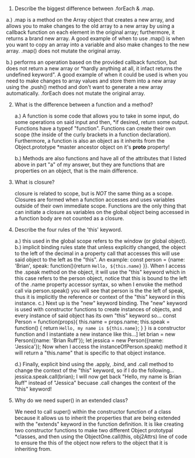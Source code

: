 1. Describe the biggest difference between .forEach & .map.
  
  a.) .map is a method on the Array object that creates a new array, and allows you to make changes to the old array to a new array by using a callback function on each element in the original array; furthermore, it returns a brand new array. A good example of when to use .map() is when you want to copy an array into a variable and also make changes to the new array. .map() does not mutate the original array.
  
  b.) performs an operation based on the provided callback function, but does not return a new array or *hardly anything at all, it infact returns the undefined keyword". A good example of when it could be used is when you need to make changes to array values and store them into a new array using the .push() method and don't want to generate a new array automatically. .forEach does not mutate the original array.

2. What is the difference between a function and a method?

    a.) A function is some code that allows you to take in some input, do some operations on said input and then, *if desired, return some output. Functions have a typeof "function". Functions can create their own scope (the inside of the curly brackets in a function declaration). Furthermore, a function is also an object as it inherits from the Object.prototype *master ancestor object on it's __proto__ property!

    b.) Methods are also functions and have all of the attributes that I listed above in part "a" of my answer, but they are functions that are properties on an object, that is the main difference.

3. What is closure?

    closure is related to scope, but is *NOT* the same thing as a scope. Closures are formed when a function accesses and uses variables outside of their own immediate scope. Functions are the only thing that can initiate a closure as variables on the global object being accessed in a function body are not counted as a closure.

4. Describe the four rules of the 'this' keyword.

    a.) this used in the global scope refers to the window (or global object).
    b.) implicit binding rules state that unless explicitly changed, the object to the left of the decimal in a property call that accesses this will use said object to the left as the "this". An example:
      const person = {name: 'Brian', speak: function(){return `Hello, ${this.name}` }}. When I access the .speak method on the object, it will use the "this" keyword which in this case refers to the person object, notice that this is bound to the left of the .name property accessor syntax, so when I envoke the method call via person.speak() you will see that person is the the left of speak, thus it is implicitly the reference or context of the "this" keyword in this instance.
    c.) Next up is the "new" keyword binding. The "new" keyword is used with constructor functions to create instances of objects, and every instance of said object has its own "this" keyword so...
        const Person = function(props){
          this.name = props.name;
          this.speak = function() {
            return `Hello, my name is ${this.name}`;
          }
        }
    is a constructor function and I instantiate a new instance like this...]
        let brian = new Person({name: 'Brian Ruff'});
        let jessica = new Person({name: 'Jessica'});
    Now when I access the instanceOfPerson.speak() method it will return a "this.name" that is specific to that object instance.

    d.) Finally, explicit bind using the .apply, .bind, and .call method to change the context of the "this" keyword, so if I do the following...
        jessica.speak.call(brian);
    I will now get back "Hello, my name is Brian Ruff" instead of "Jessica" becuase .call changes the context of the "this" keyword!

5. Why do we need super() in an extended class?

    We need to call super() within the constructor function of a class because it allows us to inherit the properties that are being extended with the "extends" keyword in the function definition. It is like creating two constructor functions to make two different Object prototypal *classes, and then using the ObjectOne.call(this, obj2Attrs) line of code to ensure the this of the object now refers to the object that it is inheriting from.